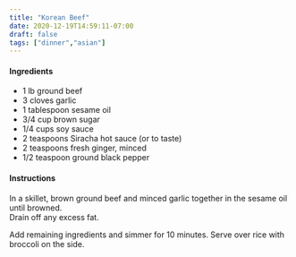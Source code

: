```yaml
---
title: "Korean Beef"
date: 2020-12-19T14:59:11-07:00
draft: false
tags: ["dinner","asian"]
---
```


#### Ingredients
- 1 lb ground beef
- 3 cloves garlic
- 1 tablespoon sesame oil
- 3/4 cup brown sugar
- 1/4 cups soy sauce
- 2 teaspoons Siracha hot sauce (or to taste)
- 2 teaspoons fresh ginger, minced
- 1/2 teaspoon ground black pepper

#### Instructions
In a skillet, brown ground beef and minced garlic together in the sesame oil until browned.  
Drain off any excess fat.

Add remaining ingredients and simmer for 10 minutes.
Serve over rice with broccoli on the side.
